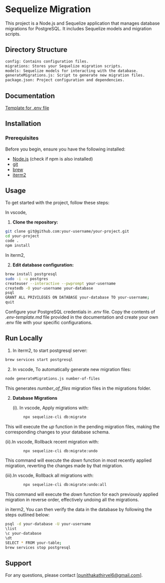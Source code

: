 # Sequelize Migration

This project is a Node.js and Sequelize application that manages database migrations for PostgreSQL. It includes Sequelize models and migration scripts.

## Directory Structure

```bash
config: Contains configuration files.
migrations: Stores your Sequelize migration scripts.
models: Sequelize models for interacting with the database.
generateMigrations.js: Script to generate new migration files.
package.json: Project configuration and dependencies.
```

## Documentation

[Template for .env file](docs/env-template.md)

## Installation

### Prerequisites

Before you begin, ensure you have the following installed:

- [Node.js](https://nodejs.org/) (check if npm is also installed)
- [git](https://git-scm.com/download/mac)
- [brew](https://brew.sh/)
- [iterm2](https://iterm2.com/)

## Usage

To get started with the project, follow these steps:

In vscode,

1. **Clone the repository:**

```bash
git clone git@github.com:your-username/your-project.git
cd your-project
code .
npm install
```

In iterm2,

2. **Edit database configuration:**

```bash
brew install postgresql
sudo -i -u postgres
createuser --interactive --pwprompt your-username
createdb -O your-username your-database
psql
GRANT ALL PRIVILEGES ON DATABASE your-database TO your-username;
quit
```

Configure your PostgreSQL credentials in _.env_ file. Copy the contents of _.env-template.md_ file provided in the documentation and create your own .env file with your specific configurations.

## Run Locally

1. In iterm2, to start postgresql server:

```bash
brew services start postgresql
```

2. In vscode, To automatically generate new migration files:

```bash
node generateMigrations.js number-of-files
```

This generates _number_of_files_ migration files in the migrations folder.

2. **Database Migrations**

   (i). In vscode, Apply migrations with:

```bash
        npx sequelize-cli db:migrate
```

This will execute the _up_ function in the pending migration files, making the corresponding changes to your database schema.

(ii).In vscode, Rollback recent migration with:

```bash
        npx sequelize-cli db:migrate:undo
```

This command will execute the _down_ function in most recently applied migration, reverting the changes made by that migration.

(iii).In vscode, Rollback all migrations with:

```bash
        npx sequelize-cli db:migrate:undo:all
```

This command will execute the _down_ function for each previously applied migration in reverse order, effectively undoing all the migrations.

in iterm2, You can then verify the data in the database by following the steps outlined below:

```bash
psql -d your-database -U your-username
\list
\c your-database
\dt
SELECT * FROM your-table;
brew services stop postgresql
```

## Support

For any questions, please contact [punithakathirvel6@gmail.com].
